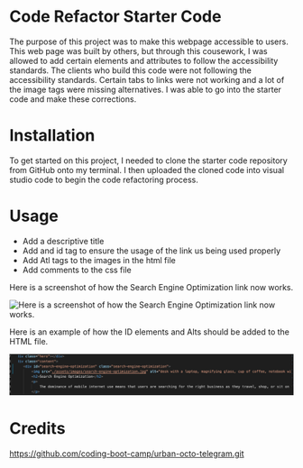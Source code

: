 # Code Refactor Starter Code
The purpose of this project was to make this webpage accessible to users. This web page was built by others, but through this 
cousework, I was allowed to add certain elements and attributes to follow the accessibility standards. The clients who build this 
code were not following the accessibility standards. Certain tabs to links were not working and a lot of the image tags were missing 
alternatives. I was able to go into the starter code and make these corrections. 

# Installation
To get started on this project, I needed to clone the starter code repository from GitHub onto my terminal. I then uploaded the
cloned code into visual studio code to begin the code refactoring process.

# Usage
* Add a descriptive title
* Add and id tag to ensure the usage of the link us being used properly
* Add Atl tags to the images in the html file
* Add comments to the css file

Here is a screenshot of how the Search Engine Optimization link now works.

![Here is a screenshot of how the Search Engine Optimization link now works.](./Develop/assets/images/Example1.png)

Here is an example of how the ID elements and Alts should be added to the HTML file.

![Screenshot of attributes being added to make the web page accessible](./Develop/assets/images/Example2.png)

# Credits

https://github.com/coding-boot-camp/urban-octo-telegram.git